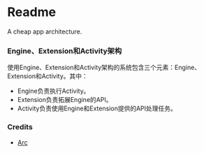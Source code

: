 # Readme
A cheap app architecture.

### Engine、Extension和Activity架构

使用Engine、Extension和Activity架构的系统包含三个元素：Engine、Extension和Activity。其中：
- Engine负责执行Activity。
- Extension负责拓展Engine的API。
- Activity负责使用Engine和Extension提供的API处理任务。

### Credits
- [Arc](https://github.com/hcpty/arc)
